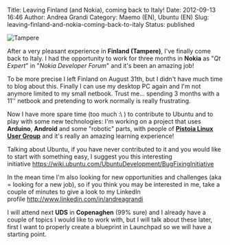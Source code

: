Title: Leaving Finland (and Nokia), coming back to Italy!
Date: 2012-09-13 16:46
Author: Andrea Grandi
Category: Maemo (EN), Ubuntu (EN)
Slug: leaving-finland-and-nokia-coming-back-to-italy
Status: published

![Tampere]({static}/images/2012/09/Tampere2.jpg "Tampere2")

After a very pleasant experience in **Finland (Tampere)**, I've finally
come back to Italy. I had the opportunity to work for three months in
**Nokia** as "*Qt Expert*" in "*Nokia Developer Forum*" and it's been an
amazing job!

To be more precise I left Finland on August 31th, but I didn't have much
time to blog about this. Finally I can use my desktop PC again and I'm
not anymore limited to my small netbook. Trust me... spending 3 months
with a 11'' netbook and pretending to work normally is really
frustrating.

Now I have more spare time (too much :\\ ) to contribute to Ubuntu and
to play with some new technologies: I'm working on a project that uses
**Arduino**, **Android** and some "robotic" parts, with people of
[**Pistoia Linux User Group**](http://www.ptlug.org) and it's really an
amazing learning experience!

Talking about Ubuntu, if you have never contributed to it and you would
like to start with something easy, I suggest you this interesting
initiative <https://wiki.ubuntu.com/UbuntuDevelopment/BugFixingInitiative>

In the mean time I'm also looking for new opportunities and challenges
(aka = looking for a new job), so if you think you may be interested in
me, take a couple of minutes to give a look to my LinkedIn
profile <http://www.linkedin.com/in/andreagrandi>

I will attend next **UDS** in **Copenaghen** (99% sure) and I already
have a couple of topics I would like to work with, but I will talk about
these later, first I want to properly create a blueprint in Launchpad so
we will have a starting point.
